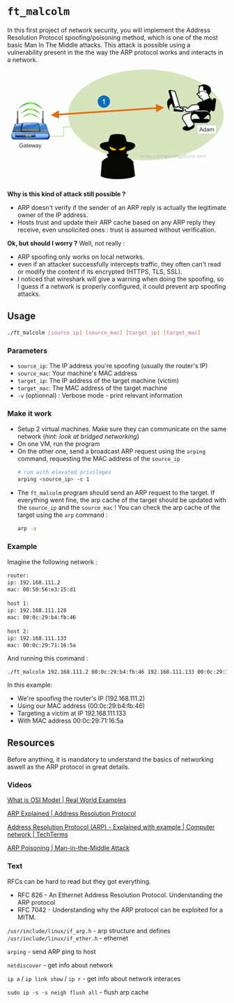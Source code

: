 # `ft_malcolm`

In this first project of network security, you will implement the Address Resolution Protocol spoofing/poisoning method, which is one of the most basic Man In The Middle attacks. This attack is possible using a vulnerability present in the the way the ARP protocol works and interacts in a network.

![mitm.gif](./assets/mitm.gif)

**Why is this kind of attack still possible ?**

- ARP doesn't verify if the sender of an ARP reply is actually the legitimate owner of the IP address.
- Hosts trust and update their ARP cache based on any ARP reply they receive, even unsolicited ones : trust is assumed without verification.

**Ok, but should I worry ?**
Well, not really :

- ARP spoofing only works on local networks.
- even if an attacker successfully intercepts traffic, they often can't read or modify the content if its encrypted (HTTPS, TLS, SSL).
- I noticed that wireshark will give a warning when doing the spoofing, so I guess if a network is properly configured, it could prevent arp spoofing attacks.

## Usage

```sh
./ft_malcolm [source_ip] [source_mac] [target_ip] [target_mac]
```

### Parameters

- `source_ip`: The IP address you're spoofing (usually the router's IP)
- `source_mac`: Your machine's MAC address
- `target_ip`: The IP address of the target machine (victim)
- `target_mac`: The MAC address of the target machine
- `-v` (optionnal) : Verbose mode - print relevant information

### Make it work

- Setup 2 virtual machines. Make sure they can communicate on the same network (_hint: look at bridged networking_)
- On one VM, run the program
- On the other one, send a broadcast ARP request using the `arping` command, requesting the MAC address of the `source_ip`
  ```sh
  # run with elevated privileges
  arping <source_ip> -c 1
  ```
- The `ft_malcolm` program should send an ARP request to the target. If everything went fine, the arp cache of the target should be updated with the `source_ip` and the `source_mac` ! You can check the arp cache of the target using the `arp` command :
  ```sh
  arp -a
  ```

### Example

Imagine the following network :

```
router:
ip: 192.168.111.2
mac: 00:50:56:e3:15:d1

host 1:
ip: 192.168.111.128
mac: 00:0c:29:b4:fb:46

host 2:
ip: 192.168.111.133
mac: 00:0c:29:71:16:5a
```

And running this command :

```sh
./ft_malcolm 192.168.111.2 00:0c:29:b4:fb:46 192.168.111.133 00:0c:29:71:16:5a
```

In this example:

- We're spoofing the router's IP (192.168.111.2)
- Using our MAC address (00:0c:29:b4:fb:46)
- Targeting a victim at IP 192.168.111.133
- With MAC address 00:0c:29:71:16:5a

## Resources

Before anything, it is mandatory to understand the basics of networking aswell as the ARP protocol in great details.

### Videos

[ What is OSI Model | Real World Examples ](https://www.youtube.com/watch?v=0y6FtKsg6J4)

[ ARP Explained | Address Resolution Protocol ](https://www.youtube.com/watch?v=tXzKjtMHgWI)

[ Address Resolution Protocol (ARP) - Explained with example | Computer network | TechTerms ](https://www.youtube.com/watch?v=EC1slXCT3bg)

[ ARP Poisoning | Man-in-the-Middle Attack ](https://www.youtube.com/watch?v=A7nih6SANYs)

### Text

RFCs can be hard to read but they got everything.

- RFC 826 - An Ethernet Address Resolution Protocol. Understanding the ARP protocol
- RFC 7042 - Understanding why the ARP protocol can be exploited for a MITM.

`/usr/include/linux/if_arp.h` - arp structure and defines
`/usr/include/linux/if_ether.h` - ethernet

`arping` - send ARP ping to host

`netdiscover` - get info about network

`ip a` / `ip link show` / `ip r` - get info about network interaces

`sudo ip -s -s neigh flush all` - flush arp cache
